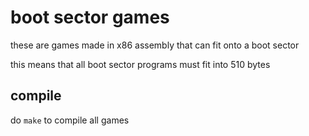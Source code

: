 # boot sector games
these are games made in x86 assembly that can fit onto a boot sector

this means that all boot sector programs must fit into 510 bytes

## compile
do `make` to compile all games
